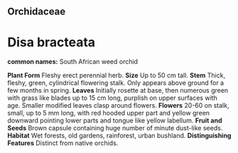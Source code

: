 ## Orchidaceae
# Disa bracteata
**common names:** South African weed orchid

**Plant Form** Fleshy erect perennial herb. **Size** Up to 50 cm tall. **Stem** Thick, fleshy, green, cylindrical flowering stalk. Only appears above ground for a few months in spring. **Leaves** Initially rosette at base, then numerous green with grass like blades up to 15 cm long, purplish on upper surfaces with age. Smaller modified leaves clasp around flowers. **Flowers** 20-60 on stalk, small, up to 5 mm long, with red hooded upper part and yellow green downward pointing lower parts and tongue like yellow labellum. **Fruit and Seeds** Brown capsule containing huge number of minute dust-like seeds. **Habitat** Wet forests, old gardens, rainforest, urban bushland. **Distinguishing Features** Distinct from native orchids.


